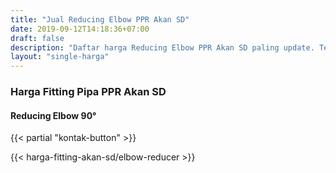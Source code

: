 ```yaml
---
title: "Jual Reducing Elbow PPR Akan SD"
date: 2019-09-12T14:18:36+07:00
draft: false
description: "Daftar harga Reducing Elbow PPR Akan SD paling update. Tersedia berbagai sambungan pipa PPR Akan SD."
layout: "single-harga"
---
```


### Harga Fitting Pipa PPR Akan SD

#### Reducing Elbow 90&deg;

{{< partial "kontak-button" >}}

{{< harga-fitting-akan-sd/elbow-reducer >}}